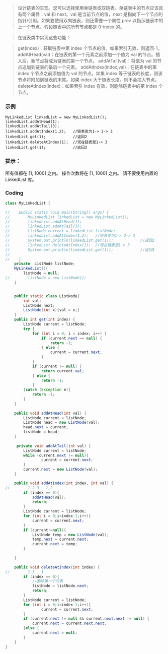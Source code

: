 >设计链表的实现。您可以选择使用单链表或双链表。单链表中的节点应该具有两个属性：val 和 next。val 是当前节点的值，next 是指向下一个节点的指针/引用。如果要使用双向链表，则还需要一个属性 prev 以指示链表中的上一个节点。假设链表中的所有节点都是 0-index 的。

>在链表类中实现这些功能：

>get(index)：获取链表中第 index 个节点的值。如果索引无效，则返回-1。
addAtHead(val)：在链表的第一个元素之前添加一个值为 val 的节点。插入后，新节点将成为链表的第一个节点。
addAtTail(val)：将值为 val 的节点追加到链表的最后一个元素。
addAtIndex(index,val)：在链表中的第 index 个节点之前添加值为 val  的节点。如果 index 等于链表的长度，则该节点将附加到链表的末尾。如果 index 大于链表长度，则不会插入节点。
deleteAtIndex(index)：如果索引 index 有效，则删除链表中的第 index 个节点。

###   示例
```
MyLinkedList linkedList = new MyLinkedList();
linkedList.addAtHead(1);
linkedList.addAtTail(3);
linkedList.addAtIndex(1,2);   //链表变为1-> 2-> 3
linkedList.get(1);            //返回2
linkedList.deleteAtIndex(1);  //现在链表是1-> 3
linkedList.get(1);            //返回3
```

###   提示：

所有值都在 [1, 1000] 之内。
操作次数将在  [1, 1000] 之内。
请不要使用内置的 LinkedList 库。

###   Coding

```java
class MyLinkedList {

//    public static void main(String[] args) {
//        MyLinkedList linkedList = new MyLinkedList();
//        linkedList.addAtHead(1);
//        linkedList.addAtTail(3);
//        ListNode current = linkedList.listNode;
//        linkedList.addAtIndex(1,2);   //链表变为1-> 2-> 3
//        System.out.println(linkedList.get(1));            //返回2
//        linkedList.deleteAtIndex(1);  //现在链表是1-> 3
//        System.out.println(linkedList.get(1));            //返回3
//
//    }
    private  ListNode listNode;
    MyLinkedList(){
        listNode = null;
//        listNode = new ListNode();
    }


    public static class ListNode{
        int val;
        ListNode next;
        ListNode(int x){val = x;}
    }
    public int get(int index) {
        ListNode current = listNode;
        try {
            for (int i = 0; i < index; i++) {
                if (current.next == null) {
                    return -1;
                } else {
                    current = current.next;
                }
            }
            if (current != null) {
                return current.val;
            } else {
                return -1;
            }
        }catch (Exception e){
            return -1;
        }
    }
    
    public void addAtHead(int val) {
        ListNode current = listNode;
        ListNode head = new ListNode(val);
        head.next = current;
        listNode = head;
    }
    
     private void addAtTail(int val) {
        ListNode current = listNode;
        while (current.next != null){
                current = current.next;
        }
        current.next = new ListNode(val);
    }

    public void addAtIndex(int index, int val) {
//        1-2-3   1,2
        if (index == 0){
            addAtHead(val);
            return;
        }
        ListNode current = listNode;
        for (int i = 0;i<index-1;i++){
            current = current.next;
        }
        if (current!=null){
            ListNode temp = new ListNode(val);
            temp.next = current.next;
            current.next = temp;
        }

    }
    
    public void deleteAtIndex(int index) {
//        1-3   1
        if (index == 0){
            //删除第一个元素
            listNode = listNode.next;
            return;
        }
        ListNode current = listNode;
        for (int i = 0;i<index-1;i++){
                current = current.next;
        }
        if (current.next != null && current.next.next != null) {
            current.next = current.next.next;
        }else {
            current.next = null;
        }
    }
}
```